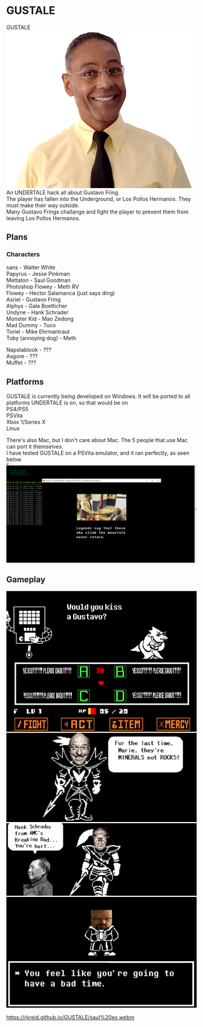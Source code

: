 # GUSTALE
GUSTALE  
![Gus](https://github.com/RKReid/GUSTALE/blob/main/gus.png?raw=true)  
An UNDERTALE hack all about Gustavo Fring.        
The player has fallen into the Underground, or Los Pollos Hermanos. They must make their way outside.  
Many Gustavo Frings challange and fight the player to prevent them from leaving Los Pollos Hermanos.
  
    
     
     
     
## Plans  
### Characters  
sans - Walter White  
Papyrus - Jesse Pinkman  
Mettaton - Saul Goodman  
Photoshop Flowey - Meth RV  
Flowey - Hector Salamanca (just says ding)  
Asriel - Gustavo Fring  
Alphys -  Gale Boetticher  
Undyne - Hank Schrader    
Monster Kid - Mao Zedong   
Mad Dummy - Tuco    
Toriel - Mike Ehrmantraut   
Toby (annoying dog) - Meth  

Napstablook - ???  
Asgore - ???    
Muffet - ???  

## Platforms  
GUSTALE is currently being developed on Windows. It will be ported to all platforms UNDERTALE is on, so that would be on  
PS4/PS5  
PSVita  
Xbox 1/Series X  
Linux  
  
  
There's also Mac, but I don't care about Mac. The 5 people that use Mac can port it themselves.  
I have tested GUSTALE on a PSVita emulator, and it ran perfectly, as seen below  
![Gus](https://github.com/RKReid/GUSTALE/blob/main/gustale%20on%20ps%20vita%202022-2-24.png?raw=true)   
  
## Gameplay  
![Gus](https://github.com/RKReid/GUSTALE/blob/main/mettaton%20would%20you%20kiss%20a%20gustavo.png?raw=true)   
![Gus](https://github.com/RKReid/GUSTALE/blob/main/minerals.PNG?raw=true)  
![Gus](https://github.com/RKReid/GUSTALE/blob/main/hedgfj.PNG?raw=true)  
![Gus](https://github.com/RKReid/GUSTALE/blob/main/gustale%20walter%20white%20sans.png?raw=true)   


https://rkreid.github.io/GUSTALE/saul%20ex.webm
